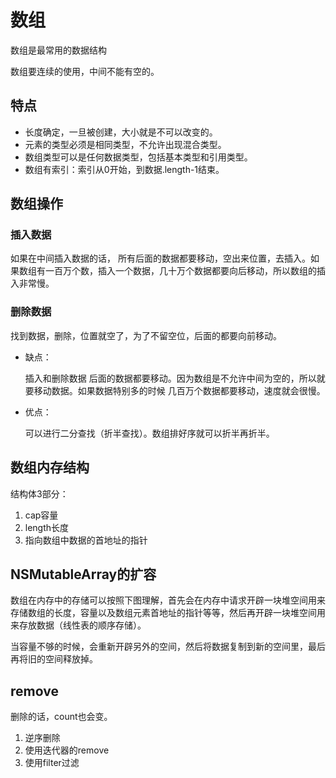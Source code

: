 # 数组

数组是最常用的数据结构

数组要连续的使用，中间不能有空的。

## 特点

- 长度确定，一旦被创建，大小就是不可以改变的。
- 元素的类型必须是相同类型，不允许出现混合类型。
- 数组类型可以是任何数据类型，包括基本类型和引用类型。
- 数组有索引：索引从0开始，到数据.length-1结束。

## 数组操作

### 插入数据 

如果在中间插入数据的话， 所有后面的数据都要移动，空出来位置，去插入。如果数组有一百万个数，插入一个数据，几十万个数据都要向后移动，所以数组的插入非常慢。

### 删除数据

找到数据，删除，位置就空了，为了不留空位，后面的都要向前移动。

- 缺点：

  插入和删除数据 后面的数据都要移动。因为数组是不允许中间为空的，所以就要移动数据。如果数据特别多的时候 几百万个数据都要移动，速度就会很慢。

- 优点：

  可以进行二分查找（折半查找）。数组排好序就可以折半再折半。

## 数组内存结构

结构体3部分：

1. cap容量
2. length长度
3. 指向数组中数据的首地址的指针

## NSMutableArray的扩容

数组在内存中的存储可以按照下图理解，首先会在内存中请求开辟一块堆空间用来存储数组的长度，容量以及数组元素首地址的指针等等，然后再开辟一块堆空间用来存放数据（线性表的顺序存储）。

当容量不够的时候，会重新开辟另外的空间，然后将数据复制到新的空间里，最后再将旧的空间释放掉。

## remove

删除的话，count也会变。

1. 逆序删除
2. 使用迭代器的remove
3. 使用filter过滤
